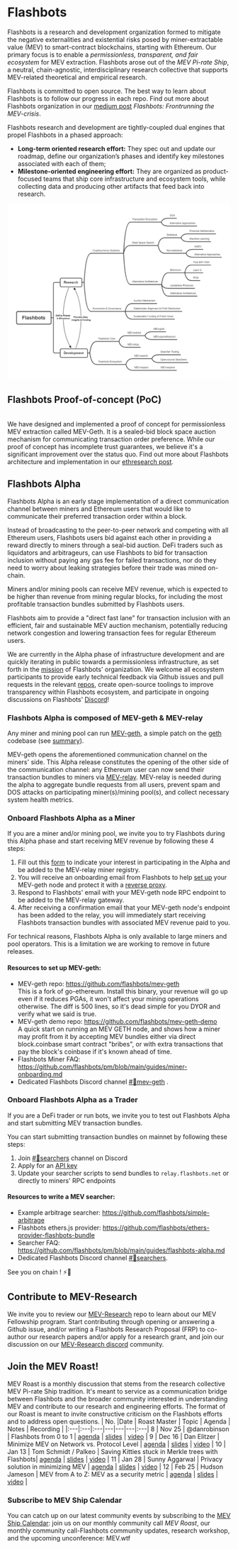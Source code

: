 # Flashbots

Flashbots is a research and development organization formed to mitigate the negative externalities and existential risks posed by miner-extractable value (MEV) to smart-contract blockchains, starting with Ethereum. Our primary focus is to enable a *permissionless, transparent, and fair ecosystem* for MEV extraction. Flashbots arose out of the *MEV Pi-rate Ship*, a neutral, chain-agnostic, interdisciplinary research collective that supports MEV-related theoretical and empirical research. 

Flashbots is committed to open source. The best way to learn about Flashbots is to follow our progress in each repo. Find out more about Flashbots organization in our [medium post](https://medium.com/flashbots/frontrunning-the-mev-crisis-40629a613752) _Flashbots: Frontrunning the MEV-crisis_.

Flashbots research and development are tightly-coupled dual engines that propel Flashbots in a phased approach:
- **Long-term oriented research effort:** They spec out and update our roadmap, define our organization’s phases and identify key milestones associated with each of them;
- **Milestone-oriented engineering effort:** They are organized as product-focused teams that ship core infrastructure and ecosystem tools, while collecting data and producing other artifacts that feed back into research.

![FlashbotsOrg](Flashbots_org.png)

## Flashbots Proof-of-concept (PoC)
</br> We have designed and implemented a proof of concept for permissionless MEV extraction called MEV-Geth. It is a sealed-bid block space auction mechanism for communicating transaction order preference. While our proof of concept has incomplete trust guarantees, we believe it's a significant improvement over the status quo. Find out more about Flashbots architecture and implementation in our [ethresearch post](https://ethresear.ch/t/flashbots-frontrunning-the-mev-crisis/8251).

## Flashbots Alpha

Flashbots Alpha is an early stage implementation of a direct communication channel between miners and Ethereum users that would like to communicate their preferred transaction order within a block.

Instead of broadcasting to the peer-to-peer network and competing with all Ethereum users, Flashbots users bid against each other in providing a reward directly to miners through a seal-bid auction. DeFi traders such as liquidators and arbitrageurs, can use Flashbots to bid for transaction inclusion without paying any gas fee for failed transactions, nor do they need to worry about leaking strategies before their trade was mined on-chain. 

Miners and/or mining pools can receive MEV revenue, which is expected to be higher than revenue from mining regular blocks, for including the most profitable transaction bundles submitted by Flashbots users.

Flashbots aim to provide a "direct fast lane" for transaction inclusion with an efficient, fair and sustainable MEV auction mechanism, potentially reducing network congestion and lowering transaction fees for regular Ethereum users.

We are currently in the Alpha phase of infrastructure development and are quickly iterating in public towards a permissionless infrastructure, as set forth in the [mission](https://medium.com/flashbots/frontrunning-the-mev-crisis-40629a613752) of Flashbots' organization. We welcome all ecosystem participants to provide early technical feedback via Github issues and pull requests in the relevant [repos](https://github.com/flashbots), create open-source toolings to improve transparency within Flashbots ecosystem, and participate in ongoing discussions on Flashbots' [Discord](https://discord.gg/3TjWjBerRb)!

### Flashbots Alpha is composed of MEV-geth & MEV-relay

Any miner and mining pool can run [MEV-geth](https://github.com/flashbots/mev-geth), a simple patch on the [geth](https://geth.ethereum.org/) codebase (see [summary](https://github.com/flashbots/mev-geth#what-is-the-difference-between-mev-geth-and-geth)).

MEV-geth opens the aforementioned communication channel on the miners' side. This Alpha release constitutes the opening of the other side of the communication channel: any Ethereum user can now send their transaction bundles to miners via [MEV-relay](https://github.com/flashbots/mev-relay-js). MEV-relay is needed during the alpha to aggregate bundle requests from all users, prevent spam and DOS attacks on participating miner(s)/mining pool(s), and collect necessary system health metrics.

### Onboard Flashbots Alpha as a Miner

If you are a miner and/or mining pool, we invite you to try Flashbots during this Alpha phase and start receiving MEV revenue by following these 4 steps:

1. Fill out this [form](https://forms.gle/78JS52d22dwrgabi6) to indicate your interest in participating in the Alpha and be added to the MEV-relay miner registry. 
2. You will receive an onboarding email from Flashbots to help [set up](https://github.com/flashbots/mev-geth/blob/master/README.md#quick-start) your MEV-geth node and protect it with a [reverse proxy](https://github.com/flashbots/mev-relay-js/blob/master/miner/proxy.js). 
3. Respond to Flashbots' email with your MEV-geth node RPC endpoint to be added to the MEV-relay gateway. 
4. After receiving a confirmation email that your MEV-geth node's endpoint has been added to the relay, you will immediately start receiving Flashbots transaction bundles with associated MEV revenue paid to you.

For technical reasons, Flashbots Alpha is only available to large miners and pool operators. This is a limitation we are working to remove in future releases.

#### Resources to set up MEV-geth:

- MEV-geth repo: https://github.com/flashbots/mev-geth
</br> This is a fork of go-ethereum. Install this binary, your revenue will go up even if it reduces PGAs, it won't affect your mining operations otherwise. The diff is 500 lines, so it's dead simple for you DYOR and verify what we said is true.
- MEV-geth demo repo: https://github.com/flashbots/mev-geth-demo
</br> A quick start on running an MEV GETH node, and shows how a miner may profit from it by accepting MEV bundles either via direct block.coinbase smart contract "bribes", or with extra transactions that pay the block's coinbase if it's known ahead of time.
- Flashbots Miner FAQ: https://github.com/flashbots/pm/blob/main/guides/miner-onboarding.md
- Dedicated Flashbots Discord channel [#🤖mev-geth](https://discord.gg/68GvvYFu6P) .

### Onboard Flashbots Alpha as a Trader

If you are a DeFi trader or run bots, we invite you to test out Flashbots Alpha and start submitting MEV transaction bundles.

You can start submitting transaction bundles on mainnet by following these steps:
1. Join [#🤖searchers](https://discord.gg/KNFBvZzJyT) channel on Discord
2. Apply for an [API key](https://forms.gle/1uunzbhhZQP1BKtdA)
3. Update your searcher scripts to send bundles to `relay.flashbots.net` or directly to miners' RPC endpoints

#### Resources to write a MEV searcher:

- Example arbitrage searcher: https://github.com/flashbots/simple-arbitrage
- Flashbots ethers.js provider: https://github.com/flashbots/ethers-provider-flashbots-bundle
- Searcher FAQ: https://github.com/flashbots/pm/blob/main/guides/flashbots-alpha.md
- Dedicated Flashbots Discord channel [#🤖searchers](https://discord.gg/KNFBvZzJyT).

See you on chain ! :zap::robot: 


## Contribute to MEV-Research

We invite you to review our [MEV-Research](https://github.com/flashbots/mev-research) repo to learn about our MEV Fellowship program. Start contributing through opening or answering a Github issue, and/or writing a Flashbots Research Proposal (FRP) to co-author our research papers and/or apply for a research grant, and join our discussion on our [MEV-Research discord](https://discord.gg/9yuuZendEy) community.

## Join the MEV Roast!

MEV Roast is a monthly discussion that stems from the research collective MEV Pi-rate Ship tradition. It's meant to service as a communication bridge between Flashbots and the broader community interested in understanding MEV and contribute to our research and engineering efforts. The format of our Roast is meant to invite constructive criticism on the Flashbots efforts and to address open questions. 
| No. |Date | Roast Master | Topic | Agenda | Notes | Recording |
|:---|:---|:---|---|---|---|:---|
8 | Nov 25 | @danrobinson | Flashbots from 0 to 1 | [agenda](https://github.com/flashbots/pm/issues/1) | [slides](https://docs.google.com/presentation/d/1R0P-ypkiPJw-re0oKlkXkCF03UaVq_0fVnO9J0ewh1Q/edit?usp=sharing) | [video](https://drive.google.com/file/d/1bMwtTKtOITYr2DV_59RngOQADL4I3cWR/view?usp=sharing) |
9 | Dec 16 | Dan Elitzer | Minimize MEV on Network vs. Protocol Level | [agenda](https://github.com/flashbots/pm/issues/2) | [slides](https://docs.google.com/presentation/d/1fh-kdjnR-R6qpl3NE4wb6w2OAuMGBbSykKeCzM0ga6g/edit?usp=sharing) | [video](https://drive.google.com/file/d/1V2tJB6j7DVkQ9YKTShA5KACJNAk0kZje/view?usp=sharing) |
10 | Jan 13 | Tom Schmidt / Palkeo | Saving Kitties stuck in Merkle trees with Flashbots|  [agenda](https://github.com/flashbots/pm/issues/3) | [slides](https://docs.google.com/presentation/d/1G-mzdBUnEODZnNBhy8yppF2LBImVy9-F39FFCeypoAA/edit?usp=sharing) | [video](https://drive.google.com/file/d/1s7L4vToP5v5_j5rpqES8CYzyF7mOto5Z/view?usp=sharing) |
11 | Jan 28 | Sunny Aggarwal | Privacy solution in minimizing MEV | [agenda](https://github.com/flashbots/pm/issues/6) | [slides](https://docs.google.com/presentation/d/1tvyDza7svyShgClosvAshg6qgs0LDIWiYwrPKGphnqQ/edit?usp=sharing) | [video](https://drive.google.com/file/d/1_4-E_i6WIDMNRDIgBIf0YiaJtm33XW9s/view?usp=sharing) |
12 | Feb 25 | Hudson Jameson | MEV from A to Z: MEV as a security metric | [agenda](https://github.com/flashbots/pm/issues/16) | [slides](https://docs.google.com/presentation/d/1I0cTl74p3MF_ZSyfjoH4A3YC6nJkK3_Ot302jiNPs5I/edit#slide=id.gbfd4392ce8_0_5) | [video](https://drive.google.com/file/d/1RLWCdvd47PHLN_az762r3G00BsnBumnb/view?usp=sharing) |

### Subscribe to MEV Ship Calendar

You can catch up on our latest community events by subscribing to the [MEV Ship Calendar](https://calendar.google.com/calendar/u/0/embed?src=c_7lurqn12ecl64li0ms3kse5vok@group.calendar.google.com): join us on our monthly community call _MEV Roast_, our monthly community call-Flashbots community updates, research workshop, and the upcoming unconference: MEV.wtf
